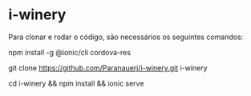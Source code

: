 # i-winery

Para clonar e rodar o código, são necessários os seguintes comandos:


npm install -g @ionic/cli cordova-res

git clone https://github.com/Paranauerj/i-winery.git i-winery

cd i-winery && npm install && ionic serve
